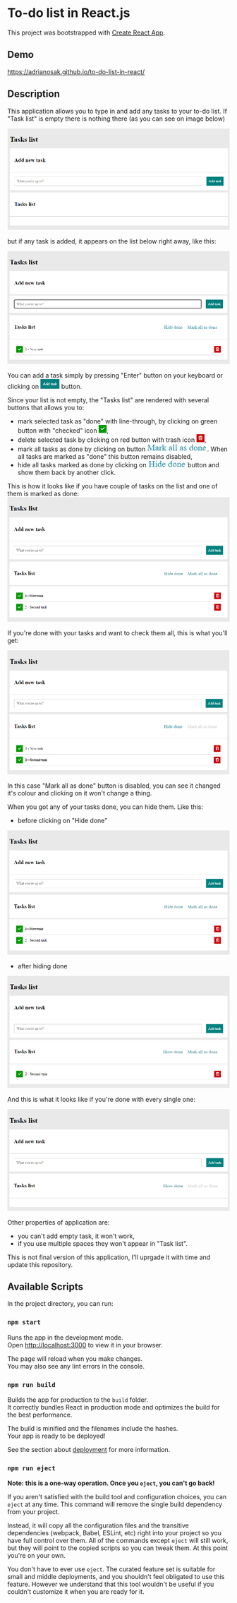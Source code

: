 # To-do list in React.js

This project was bootstrapped with [Create React App](https://github.com/facebook/create-react-app).

## Demo

https://adrianosak.github.io/to-do-list-in-react/

## Description

This application allows you to type in and add any tasks to your to-do list.
If "Task list" is empty there is nothing there (as you can see on image below)

<img src="./images/empty_application.png" alt="application_without_any_tasks" />

 but if any task is added, it appears on the list below right away, like this: 
 
 <img src="./images/list_with_one_task.png" alt="list_with_one_task" />
 
 
 You can add a task simply by pressing "Enter" button on your keyboard or clicking on <img src="./images/add_task_button.png" alt="add_task_button" /> button.

Since your list is not empty, the "Tasks list" are rendered with several buttons that allows you to:
- mark selected task as "done" with line-through, by clicking on green button with "checked" icon <img src="./images/checked_button.png" alt="checked_button" />,
- delete selected task by clicking on red button with trash icon <img src="./images/delete_button.png" alt="delete_button" />,
- mark all tasks as done by clicking on button <img src="./images/mark_all_done_button.png" alt="mark_all_done_button" />.
When all tasks are marked as "done" this button remains disabled,
- hide all tasks marked as done by clicking on <img src="./images/hide_done_button.png" alt="checked_button" /> button and show them back by another click.

This is how it looks like if you have couple of tasks on the list and one of them is marked as done:
<img src="./images/task_list_with_1done.png" alt="task_list_with_one_done" />

If you're done with your tasks and want to check them all, this is what you'll get: 

<img src="./images/task_list_with_all_done.png" alt="task_list_with_all_done" />

In this case "Mark all as done" button is disabled, you can see it changed it's colour and clicking on it won't change a thing.

When you got any of your tasks done, you can hide them. Like this:
- before clicking on "Hide done" 
<img src="./images/task_list_with_1done.png" alt="task_list_with_one_done" />

- after hiding done
<img src="./images/task_list_with_one_done&hidden.png" alt="task_list_with_one_done&hidden" />


And this is what it looks like if you're done with every single one: 

<img src="./images/task_list_with_all_done&hidden.png" alt="task_list_with_all_done&hidden" />


Other properties of application are:
- you can't add empty task, it won't work,
- if you use multiple spaces they won't appear in "Task list".

This is not final version of this application, I'll uprgade it with time and update this repository.

## Available Scripts

In the project directory, you can run:

### `npm start`

Runs the app in the development mode.\
Open [http://localhost:3000](http://localhost:3000) to view it in your browser.

The page will reload when you make changes.\
You may also see any lint errors in the console.

### `npm run build`

Builds the app for production to the `build` folder.\
It correctly bundles React in production mode and optimizes the build for the best performance.

The build is minified and the filenames include the hashes.\
Your app is ready to be deployed!

See the section about [deployment](https://facebook.github.io/create-react-app/docs/deployment) for more information.

### `npm run eject`

**Note: this is a one-way operation. Once you `eject`, you can't go back!**

If you aren't satisfied with the build tool and configuration choices, you can `eject` at any time. This command will remove the single build dependency from your project.

Instead, it will copy all the configuration files and the transitive dependencies (webpack, Babel, ESLint, etc) right into your project so you have full control over them. All of the commands except `eject` will still work, but they will point to the copied scripts so you can tweak them. At this point you're on your own.

You don't have to ever use `eject`. The curated feature set is suitable for small and middle deployments, and you shouldn't feel obligated to use this feature. However we understand that this tool wouldn't be useful if you couldn't customize it when you are ready for it.
